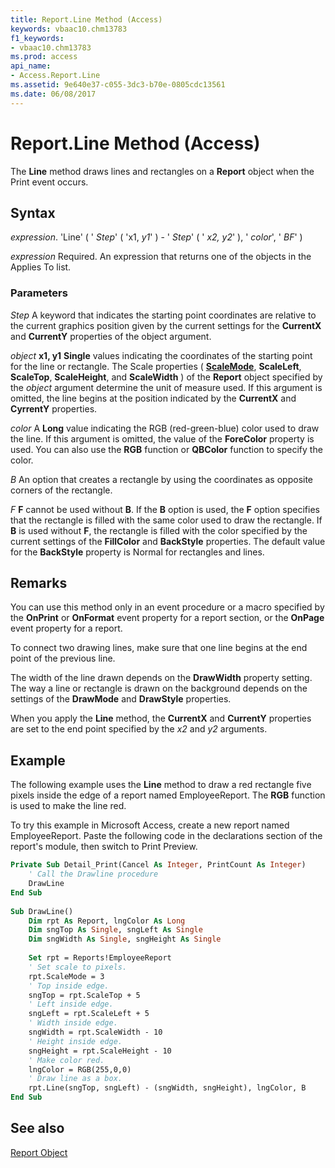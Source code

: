 ```yaml
---
title: Report.Line Method (Access)
keywords: vbaac10.chm13783
f1_keywords:
- vbaac10.chm13783
ms.prod: access
api_name:
- Access.Report.Line
ms.assetid: 9e640e37-c055-3dc3-b70e-0805cdc13561
ms.date: 06/08/2017
---
```



# Report.Line Method (Access)

The  **Line** method draws lines and rectangles on a **Report** object when the Print event occurs.


## Syntax

 _expression_. 'Line' ( ' _Step_' ( 'x1,  _y1_' ) - ' _Step_' ( ' _x2, y2_' ), ' _color_', ' _BF_' )

 _expression_ Required. An expression that returns one of the objects in the Applies To list.


### Parameters

 _Step_ A keyword that indicates the starting point coordinates are relative to the current graphics position given by the current settings for the **CurrentX** and **CurrentY** properties of the object argument.

 _object_ **x1, y1** **Single** values indicating the coordinates of the starting point for the line or rectangle. The Scale properties ( **[ScaleMode](Access.Report.ScaleMode.md)**, **ScaleLeft**, **ScaleTop**, **ScaleHeight**, and **ScaleWidth** ) of the **Report** object specified by the _object_ argument determine the unit of measure used. If this argument is omitted, the line begins at the position indicated by the **CurrentX** and **CyrrentY** properties.

 _color_ A **Long** value indicating the RGB (red-green-blue) color used to draw the line. If this argument is omitted, the value of the **ForeColor** property is used. You can also use the **RGB** function or **QBColor** function to specify the color.

 _B_ An option that creates a rectangle by using the coordinates as opposite corners of the rectangle.

 _F_ **F** cannot be used without **B**. If the **B** option is used, the **F** option specifies that the rectangle is filled with the same color used to draw the rectangle. If **B** is used without **F**, the rectangle is filled with the color specified by the current settings of the **FillColor** and **BackStyle** properties. The default value for the **BackStyle** property is Normal for rectangles and lines.


## Remarks

You can use this method only in an event procedure or a macro specified by the  **OnPrint** or **OnFormat** event property for a report section, or the **OnPage** event property for a report.

To connect two drawing lines, make sure that one line begins at the end point of the previous line.

The width of the line drawn depends on the  **DrawWidth** property setting. The way a line or rectangle is drawn on the background depends on the settings of the **DrawMode** and **DrawStyle** properties.

When you apply the  **Line** method, the **CurrentX** and **CurrentY** properties are set to the end point specified by the _x2_ and _y2_ arguments.


## Example

The following example uses the  **Line** method to draw a red rectangle five pixels inside the edge of a report named EmployeeReport. The **RGB** function is used to make the line red.

To try this example in Microsoft Access, create a new report named EmployeeReport. Paste the following code in the declarations section of the report's module, then switch to Print Preview.




```vb
Private Sub Detail_Print(Cancel As Integer, PrintCount As Integer) 
    ' Call the Drawline procedure 
    DrawLine 
End Sub 
 
Sub DrawLine() 
    Dim rpt As Report, lngColor As Long 
    Dim sngTop As Single, sngLeft As Single 
    Dim sngWidth As Single, sngHeight As Single 
 
    Set rpt = Reports!EmployeeReport 
    ' Set scale to pixels. 
    rpt.ScaleMode = 3 
    ' Top inside edge. 
    sngTop = rpt.ScaleTop + 5 
    ' Left inside edge. 
    sngLeft = rpt.ScaleLeft + 5 
    ' Width inside edge. 
    sngWidth = rpt.ScaleWidth - 10 
    ' Height inside edge. 
    sngHeight = rpt.ScaleHeight - 10 
    ' Make color red. 
    lngColor = RGB(255,0,0) 
    ' Draw line as a box. 
    rpt.Line(sngTop, sngLeft) - (sngWidth, sngHeight), lngColor, B 
End Sub
```


## See also


[Report Object](Access.Report.md)

